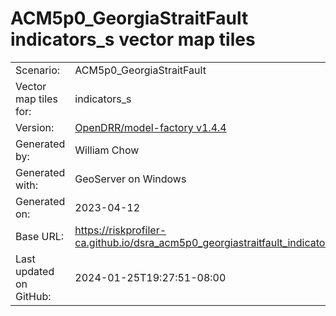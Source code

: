 # ACM5p0_GeorgiaStraitFault indicators_s vector map tiles

|    			|			|
| --------------------- | --------------------- |
| Scenario:		| ACM5p0_GeorgiaStraitFault		|
| Vector map tiles for:	| indicators_s		|
| Version:		| [OpenDRR/model-factory v1.4.4](https://github.com/OpenDRR/model-factory/releases/tag/v1.4.4)	|
| Generated by:		| William Chow	|
| Generated with:	| GeoServer on Windows	|
| Generated on:		| 2023-04-12	|
| Base URL:		| <https://riskprofiler-ca.github.io/dsra_acm5p0_georgiastraitfault_indicators_s/> |
| Last updated on GitHub: | 2024-01-25T19:27:51-08:00 |

